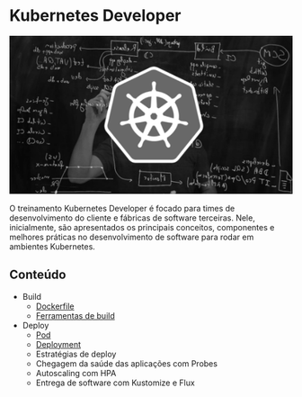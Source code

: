 # Kubernetes Developer

![img01](img/img01.png)

O treinamento Kubernetes Developer é focado para times de desenvolvimento do
cliente e fábricas de software terceiras. Nele, inicialmente, são
apresentados os principais conceitos, componentes e melhores práticas no
desenvolvimento de software para rodar em ambientes Kubernetes.

## Conteúdo

- Build
  - [Dockerfile](01-docker)
  - [Ferramentas de build](01-docker)
- Deploy
  - [Pod](02-pod)
  - [Deployment](03-deployment)
  - Estratégias de deploy
  - Chegagem da saúde das aplicações com Probes
  - Autoscaling com HPA
  - Entrega de software com Kustomize e Flux
